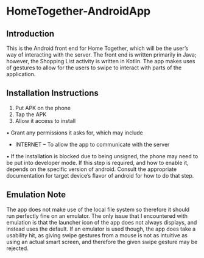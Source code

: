 # HomeTogether-AndroidApp

## Introduction
This is the Android front end for Home Together, which will be the user’s way of interacting with the server. The front end is written primarily in Java; however, the Shopping List activity is written in Kotlin. The app makes uses of gestures to allow for the users to swipe to interact with parts of the application. 

## Installation Instructions
1.	Put APK on the phone
2.	Tap the APK
3.	Allow it access to install

• Grant any permissions it asks for, which may include
  * INTERNET – To allow the app to communicate with the server

• If the installation is blocked due to being unsigned, the phone may need to be put into developer mode. If this step is required, and how to enable it, depends on the specific version of android. Consult the appropriate documentation for target device’s flavor of android for how to do that step. 

## Emulation Note
The app does not make use of the local file system so therefore it should run perfectly fine on an emulator. The only issue that I encountered with emulation is that the launcher icon of the app does not always displays, and instead uses the default. 
If an emulator is used though, the app does take a usability hit, as giving swipe gestures from a mouse is not as intuitive as using an actual smart screen, and therefore the given swipe gesture may be rejected.
